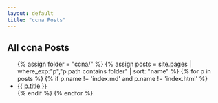```yaml
---
layout: default
title: "ccna Posts"
---
```


<h2>All ccna Posts</h2>
<ul class="post-list">
  {% assign folder = "ccna/" %}
  {% assign posts = site.pages 
     | where_exp:"p","p.path contains folder" 
     | sort: "name" %}
  {% for p in posts %}
    {% if p.name != 'index.md' and p.name != 'index.html' %}
      <li><a href="{{ p.url | relative_url }}">{{ p.title }}</a></li>
    {% endif %}
  {% endfor %}
</ul>
